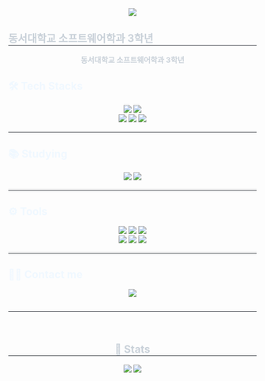 <!-- 타이틀 -->
<div align="center">
    <img src="https://capsule-render.vercel.app/api?type=waving&color=0:ba67fe,100:&height=240&text=Hello&animation=&fontColor=ffffff&fontSize=50" />
</div>

<h2 style="border-bottom: 1px solid #21262d; color: #c9d1d9;">동서대학교 소프트웨어학과 3학년</h2>  
<div align="center"> 
    <div style="font-weight: 700; font-size: 15px; text-align: center; color: #c9d1d9;"> 
        동서대학교 소프트웨어학과 3학년 
    </div> 
</div>

<!-- 내용 부분 -->
<h2 style="color: aliceblue;">🛠️ Tech Stacks</h2> 
<div align="center">
    <div style="margin: 0 auto; text-align: center;"> 
        <img src="https://img.shields.io/badge/Java-007396?style=for-the-badge&logo=Java&logoColor=white">
        <img src="https://img.shields.io/badge/Python-3776AB?style=for-the-badge&logo=Python&logoColor=white">
        <br>
        <img src="https://img.shields.io/badge/HTML5-E34F26?style=for-the-badge&logo=HTML5&logoColor=white">
        <img src="https://img.shields.io/badge/React-61DAFB?style=for-the-badge&logo=React&logoColor=white">
        <img src="https://img.shields.io/badge/Javascript-F7DF1E?style=for-the-badge&logo=Javascript&logoColor=white">
    </div>
</div>

<br>

<div style="border-bottom: 1px solid #21262d;"></div>

<h2 style="color: aliceblue;">📚 Studying</h2>
<div align="center">    
    <div style="margin: 0 auto; text-align: center;"> 
        <img src="https://img.shields.io/badge/C++-00599C?style=for-the-badge&logo=C%2B%2B&logoColor=white">
        <img src="https://img.shields.io/badge/MariaDB-003545?style=for-the-badge&logo=MariaDB&logoColor=white">
    </div> 
</div>

<br>

<div style="border-bottom: 1px solid #21262d;"></div>

<h2 style="color: aliceblue;">⚙️ Tools</h2>
<div align="center">
    <div style="margin: 0 auto; text-align: center;"> 
        <img src="https://img.shields.io/badge/Netlify-00C7B7?style=for-the-badge&logo=Netlify&logoColor=white">
        <img src="https://img.shields.io/badge/Notion-ffffff.svg?style=for-the-badge&logo=notion&logoColor=black">
        <img src="https://img.shields.io/badge/Figma-F24E1E?style=for-the-badge&logo=Figma&logoColor=white">
        <br>
        <img src="https://img.shields.io/badge/GitHub-181717?style=for-the-badge&logo=GitHub&logoColor=white">
        <img src="https://img.shields.io/badge/vscode-21262d?style=for-the-badge&logo=visualstudiocode&logoColor=007ACC">
        <img src="https://img.shields.io/badge/intellij-E84E68?style=for-the-badge&logo=intellijidea&logoColor=white">
    </div>
</div>

<br>

<div style="border-bottom: 1px solid #21262d;"></div>

<h2 style="color: aliceblue;">🧑‍💻 Contact me</h2>
<div align="center">
    <div style="margin: 0 auto; text-align: center;">
        <a href="https://velog.io/@amuze_/posts">
            <img src="https://img.shields.io/badge/Velog-20C997?style=for-the-badge&logo=Velog&logoColor=white&link=https://velog.io/@amuze_/posts">
        </a>
    </div>
</div>

<h2 style="border-bottom: 1px solid #21262d; color: #c9d1d9;">  </h2> <br> 

<div align="center">
    <div align="center"></div> 
    <div align="center"></div> 
</div>

<div align="center"> 
    <h2 style="border-bottom: 1px solid #21262d; color: #c9d1d9;">🏅 Stats</h2>
</div>

<div align="center">
    <img src="https://github-readme-stats.vercel.app/api?username=0x9F59F5&show_icons=true&theme=radical">
    <a href="https://solved.ac/zxc4370">
        <img src="http://mazassumnida.wtf/api/generate_badge?boj=zxc4370">
    </a>
</div>
